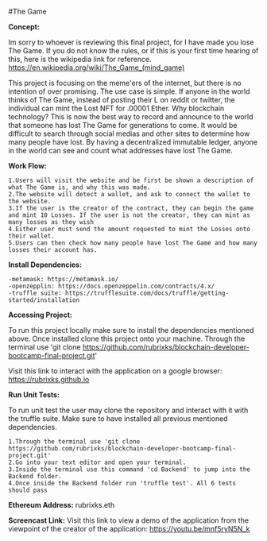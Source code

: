 #The Game

**Concept:**

Im sorry to whoever is reviewing this final project, for I have made you lose The Game.
If you do not know the rules, or if this is your first time hearing of this, here is the wikipedia link for reference.
https://en.wikipedia.org/wiki/The_Game_(mind_game)


This project is focusing on the meme'ers of the internet, but there is no intention of over promising.
The use case is simple. If anyone in the world thinks of The Game, instead of posting their L on reddit or twitter,
the individual can mint the Lost NFT for .00001 Ether.
Why blockchain technology? This is now the best way to record and announce to the world that someone has lost The Game for generations to come.
It would be difficult to search through social medias and other sites to determine how many people have lost. 
By having a decentralized immutable ledger, anyone in the world can see and count what addresses have lost The Game.

**Work Flow:**

	1.Users will visit the website and be first be shown a description of what The Game is, and why this was made. 
	2.The website will detect a wallet, and ask to connect the wallet to the website.
	3.If the user is the creator of the contract, they can begin the game and mint 10 Losses. If the user is not the creator, they can mint as many losses as they wish
	4.Either user must send the amount requested to mint the Losses onto their wallet.
	5.Users can then check how many people have lost The Game and how many losses their account has.

**Install Dependencies:**

	-metamask: https://metamask.io/
	-openzepplin: https://docs.openzeppelin.com/contracts/4.x/
	-truffle suite: https://trufflesuite.com/docs/truffle/getting-started/installation

**Accessing Project:**

To run this project locally make sure to install the dependencies mentioned above. Once installed clone this project onto your machine. Through the terminal use 'git clone https://github.com/rubrixks/blockchain-developer-bootcamp-final-project.git'


Visit this link to interact with the application on a google browser: https://rubrixks.github.io




**Run Unit Tests:**

To run unit test the user may clone the repository and interact with it with the truffle suite. Make sure to have installed all previous mentioned dependencies.

    1.Through the terminal use 'git clone https://github.com/rubrixks/blockchain-developer-bootcamp-final-project.git'
    2.Go into your text editor and open your terminal.
    3.Inside the terminal use this command 'cd Backend' to jump into the Backend folder.
    4.Once inside the Backend folder run 'truffle test'. All 6 tests should pass


**Ethereum Address:**
rubrixks.eth


**Screencast Link:**
Visit this link to view a demo of the application from the viewpoint of the creator of the application:
https://youtu.be/mnf5ryN5N_k
